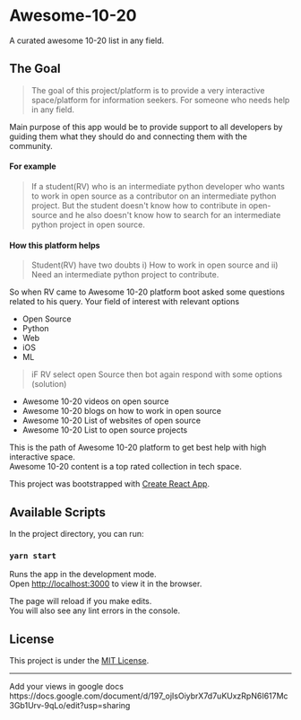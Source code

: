 # Awesome-10-20
A curated awesome 10-20 list in any field.

## The Goal
> The goal of this project/platform is to provide a very interactive space/platform for information seekers. For someone who needs help in any field.

Main purpose of this app would be to provide support to all developers by guiding them what they should do and connecting them with the community.

#### For example
> If a student(RV) who is an intermediate python developer who wants to work in open source as a contributor on an intermediate python project. But the student doesn't know how to contribute in open-source and he also doesn't know how to search for an intermediate python project in open source.

#### How this platform helps
> Student(RV) have two doubts i) How to work in open source and ii) Need an intermediate python project to contribute.

So when RV came to Awesome 10-20 platform boot asked some questions related to his query.
Your field of interest with relevant options

- Open Source
- Python
- Web
- iOS
- ML

> iF RV select open Source then bot again respond with some options (solution)

- Awesome 10-20 videos on open source
- Awesome 10-20 blogs on how to work in open source
- Awesome 10-20 List of websites of open source
- Awesome 10-20 List to open source projects

This is the path of Awesome 10-20 platform to get best help with high interactive space.<br>
Awesome 10-20 content is a top rated collection in tech space.

This project was bootstrapped with [Create React App](https://github.com/facebook/create-react-app).

## Available Scripts

In the project directory, you can run:

### `yarn start`

Runs the app in the development mode.<br />
Open [http://localhost:3000](http://localhost:3000) to view it in the browser.

The page will reload if you make edits.<br />
You will also see any lint errors in the console.



## License

This project is under the [MIT License](LICENSE).

<hr>
Add your views in google docs https://docs.google.com/document/d/197_ojIsOiybrX7d7uKUxzRpN6I617Mc3Gb1Urv-9qLo/edit?usp=sharing

